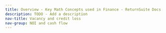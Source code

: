 ```yaml
---
title: Overview - Key Math Concepts used in Finance - ReturnSuite Docs
description: TODO - Add a description
nav-title: Vacancy and credit loss
nav-group: NOI and cash flow
---
```

